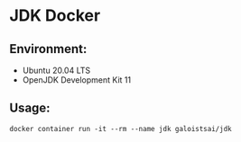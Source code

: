 # JDK Docker

## Environment:
  * Ubuntu 20.04 LTS
  * OpenJDK Development Kit 11

## Usage:
```console
docker container run -it --rm --name jdk galoistsai/jdk
```